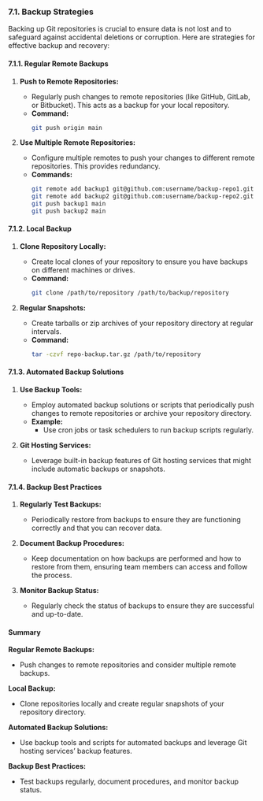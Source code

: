 ### 7.1. **Backup Strategies**

Backing up Git repositories is crucial to ensure data is not lost and to safeguard against accidental deletions or corruption. Here are strategies for effective backup and recovery:

#### 7.1.1. **Regular Remote Backups**

1. **Push to Remote Repositories:**

   - Regularly push changes to remote repositories (like GitHub, GitLab, or Bitbucket). This acts as a backup for your local repository.
   - **Command:**
     ```bash
     git push origin main
     ```

2. **Use Multiple Remote Repositories:**
   - Configure multiple remotes to push your changes to different remote repositories. This provides redundancy.
   - **Commands:**
     ```bash
     git remote add backup1 git@github.com:username/backup-repo1.git
     git remote add backup2 git@github.com:username/backup-repo2.git
     git push backup1 main
     git push backup2 main
     ```

#### 7.1.2. **Local Backup**

1. **Clone Repository Locally:**

   - Create local clones of your repository to ensure you have backups on different machines or drives.
   - **Command:**
     ```bash
     git clone /path/to/repository /path/to/backup/repository
     ```

2. **Regular Snapshots:**
   - Create tarballs or zip archives of your repository directory at regular intervals.
   - **Command:**
     ```bash
     tar -czvf repo-backup.tar.gz /path/to/repository
     ```

#### 7.1.3. **Automated Backup Solutions**

1. **Use Backup Tools:**

   - Employ automated backup solutions or scripts that periodically push changes to remote repositories or archive your repository directory.
   - **Example:**
     - Use cron jobs or task schedulers to run backup scripts regularly.

2. **Git Hosting Services:**
   - Leverage built-in backup features of Git hosting services that might include automatic backups or snapshots.

#### 7.1.4. **Backup Best Practices**

1. **Regularly Test Backups:**

   - Periodically restore from backups to ensure they are functioning correctly and that you can recover data.

2. **Document Backup Procedures:**

   - Keep documentation on how backups are performed and how to restore from them, ensuring team members can access and follow the process.

3. **Monitor Backup Status:**
   - Regularly check the status of backups to ensure they are successful and up-to-date.

#### Summary

**Regular Remote Backups:**

- Push changes to remote repositories and consider multiple remote backups.

**Local Backup:**

- Clone repositories locally and create regular snapshots of your repository directory.

**Automated Backup Solutions:**

- Use backup tools and scripts for automated backups and leverage Git hosting services’ backup features.

**Backup Best Practices:**

- Test backups regularly, document procedures, and monitor backup status.
